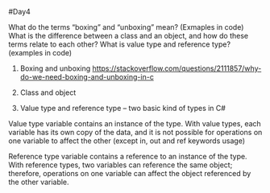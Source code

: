 #Day4

What do the terms “boxing” and “unboxing” mean? (Exmaples in code) What is the difference between a class and an object, and how do these terms relate to each other? What is value type and reference type? (examples in code)

1.	Boxing and unboxing
https://stackoverflow.com/questions/2111857/why-do-we-need-boxing-and-unboxing-in-c


2.	Class and object



3.	Value type and reference type – two basic kind of types in C#

Value type variable contains an instance of the type. With value types, each variable has its own copy of the data, and it is not possible for operations on one variable to affect the other (except in, out and ref keywords usage)

Reference type variable contains a reference to an instance of the type. With reference types, two variables can reference the same object; therefore, operations on one variable can affect the object referenced by the other variable.
